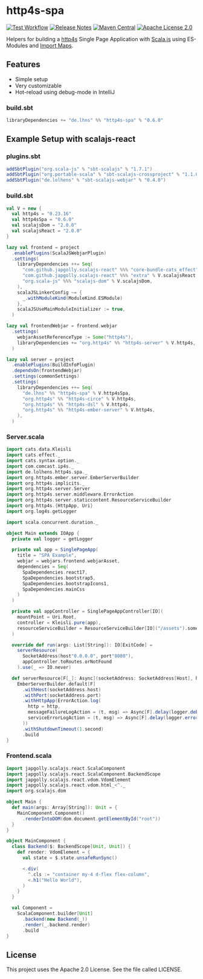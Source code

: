 # http4s-spa
[![Test Workflow](https://github.com/lhns/http4s-spa/workflows/test/badge.svg)](https://github.com/lhns/http4s-spa/actions?query=workflow%3Atest)
[![Release Notes](https://img.shields.io/github/release/lhns/http4s-spa.svg?maxAge=3600)](https://github.com/lhns/http4s-spa/releases/latest)
[![Maven Central](https://img.shields.io/maven-central/v/de.lhns/http4s-spa_2.13)](https://search.maven.org/artifact/de.lhns/http4s-spa_2.13)
[![Apache License 2.0](https://img.shields.io/github/license/lhns/http4s-spa.svg?maxAge=3600)](https://www.apache.org/licenses/LICENSE-2.0)

Helpers for building a [http4s](https://github.com/http4s/http4s) Single Page Application with [Scala.js](https://www.scala-js.org/) using ES-Modules and [Import Maps](https://github.com/WICG/import-maps).

## Features
- Simple setup
- Very customizable
- Hot-reload using debug-mode in IntelliJ

### build.sbt
```sbt
libraryDependencies += "de.lhns" %% "http4s-spa" % "0.6.0"
```

## Example Setup with scalajs-react
### plugins.sbt
```sbt
addSbtPlugin("org.scala-js" % "sbt-scalajs" % "1.7.1")
addSbtPlugin("org.portable-scala" % "sbt-scalajs-crossproject" % "1.1.0")
addSbtPlugin("de.lolhens" % "sbt-scalajs-webjar" % "0.4.0")
```

### build.sbt
```sbt
val V = new {
  val http4s = "0.23.16"  
  val http4sSpa = "0.6.0"
  val scalajsDom = "2.0.0"
  val scalajsReact = "2.0.0"
}

lazy val frontend = project
  .enablePlugins(ScalaJSWebjarPlugin)
  .settings(
    libraryDependencies ++= Seq(
      "com.github.japgolly.scalajs-react" %%% "core-bundle-cats_effect" % V.scalajsReact,
      "com.github.japgolly.scalajs-react" %%% "extra" % V.scalajsReact,
      "org.scala-js" %%% "scalajs-dom" % V.scalajsDom,
    ),
    scalaJSLinkerConfig ~= {
      _.withModuleKind(ModuleKind.ESModule)
    },
    scalaJSUseMainModuleInitializer := true,
  )

lazy val frontendWebjar = frontend.webjar
  .settings(
    webjarAssetReferenceType := Some("http4s"),
    libraryDependencies += "org.http4s" %% "http4s-server" % V.http4s,
  )

lazy val server = project
  .enablePlugins(BuildInfoPlugin)
  .dependsOn(frontendWebjar)
  .settings(commonSettings)
  .settings(
    libraryDependencies ++= Seq(
      "de.lhns" %% "http4s-spa" % V.http4sSpa,
      "org.http4s" %% "http4s-circe" % V.http4s,
      "org.http4s" %% "http4s-dsl" % V.http4s,
      "org.http4s" %% "http4s-ember-server" % V.http4s,
    ),
  )
```

### Server.scala
```scala
import cats.data.Kleisli
import cats.effect._
import cats.syntax.option._
import com.comcast.ip4s._
import de.lolhens.http4s.spa._
import org.http4s.ember.server.EmberServerBuilder
import org.http4s.implicits._
import org.http4s.server.Server
import org.http4s.server.middleware.ErrorAction
import org.http4s.server.staticcontent.ResourceServiceBuilder
import org.http4s.{HttpApp, Uri}
import org.log4s.getLogger

import scala.concurrent.duration._

object Main extends IOApp {
  private val logger = getLogger

  private val app = SinglePageApp(
    title = "SPA Example",
    webjar = webjars.frontend.webjarAsset,
    dependencies = Seq(
      SpaDependencies.react17,
      SpaDependencies.bootstrap5,
      SpaDependencies.bootstrapIcons1,
      SpaDependencies.mainCss
    )
  )

  private val appController = SinglePageAppController[IO](
    mountPoint = Uri.Root,
    controller = Kleisli.pure(app),
    resourceServiceBuilder = ResourceServiceBuilder[IO]("/assets").some
  )

  override def run(args: List[String]): IO[ExitCode] =
    serverResource(
      SocketAddress(host"0.0.0.0", port"8080"),
      appController.toRoutes.orNotFound
    ).use(_ => IO.never)

  def serverResource[F[_]: Async](socketAddress: SocketAddress[Host], http: HttpApp[F]): Resource[F, Server] =
    EmberServerBuilder.default[F]
      .withHost(socketAddress.host)
      .withPort(socketAddress.port)
      .withHttpApp(ErrorAction.log(
        http = http,
        messageFailureLogAction = (t, msg) => Async[F].delay(logger.debug(t)(msg)),
        serviceErrorLogAction = (t, msg) => Async[F].delay(logger.error(t)(msg))
      ))
      .withShutdownTimeout(1.second)
      .build
}
```

### Frontend.scala
```scala
import japgolly.scalajs.react.ScalaComponent
import japgolly.scalajs.react.ScalaComponent.BackendScope
import japgolly.scalajs.react.vdom.VdomElement
import japgolly.scalajs.react.vdom.html_<^._
import org.scalajs.dom

object Main {
  def main(args: Array[String]): Unit = {
    MainComponent.Component()
      .renderIntoDOM(dom.document.getElementById("root"))
  }
}

object MainComponent {
  class Backend($: BackendScope[Unit, Unit]) {
    def render: VdomElement = {
      val state = $.state.unsafeRunSync()

      <.div(
        ^.cls := "container my-4 d-flex flex-column",
        <.h1("Hello World"),
      )
    }
  }

  val Component =
    ScalaComponent.builder[Unit]
      .backend(new Backend(_))
      .render(_.backend.render)
      .build
}
```

## License
This project uses the Apache 2.0 License. See the file called LICENSE.
